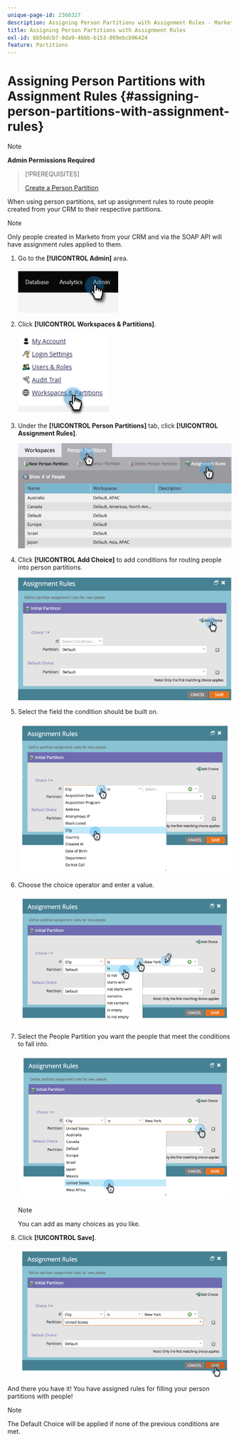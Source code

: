 ```yaml
---
unique-page-id: 2360327
description: Assigning Person Partitions with Assignment Rules - Marketo Docs - Product Documentation
title: Assigning Person Partitions with Assignment Rules
exl-id: 6b54dcb7-8da9-466b-b153-099ebcb96424
feature: Partitions
---
```

# Assigning Person Partitions with Assignment Rules {#assigning-person-partitions-with-assignment-rules}

>[!NOTE]
>
>**Admin Permissions Required**

>[!PREREQUISITES]
>
>[Create a Person Partition](/help/marketo/product-docs/administration/workspaces-and-person-partitions/create-a-person-partition.md)

When using person partitions, set up assignment rules to route people created from your CRM to their respective partitions.

>[!NOTE]
>
>Only people created in Marketo from your CRM and via the SOAP API will have assignment rules applied to them.

1. Go to the **[!UICONTROL Admin]** area.

   ![](assets/assigning-person-partitions-with-assignment-rules-1.png)

1. Click **[!UICONTROL Workspaces & Partitions]**.

   ![](assets/assigning-person-partitions-with-assignment-rules-2.png)

1. Under the **[!UICONTROL Person Partitions]** tab, click **[!UICONTROL Assignment Rules]**.

   ![](assets/assigning-person-partitions-with-assignment-rules-3.png)

1. Click **[!UICONTROL Add Choice]** to add conditions for routing people into person partitions.

   ![](assets/assigning-person-partitions-with-assignment-rules-4.png)

1. Select the field the condition should be built on.

   ![](assets/assigning-person-partitions-with-assignment-rules-5.png)

1. Choose the choice operator and enter a value.

   ![](assets/assigning-person-partitions-with-assignment-rules-6.png)

1. Select the People Partition you want the people that meet the conditions to fall into.

   ![](assets/assigning-person-partitions-with-assignment-rules-7.png)

   >[!NOTE]
   >
   >You can add as many choices as you like.

1. Click **[!UICONTROL Save]**.

   ![](assets/assigning-person-partitions-with-assignment-rules-8.png)

And there you have it! You have assigned rules for filling your person partitions with people!

>[!NOTE]
>
>The Default Choice will be applied if none of the previous conditions are met.
